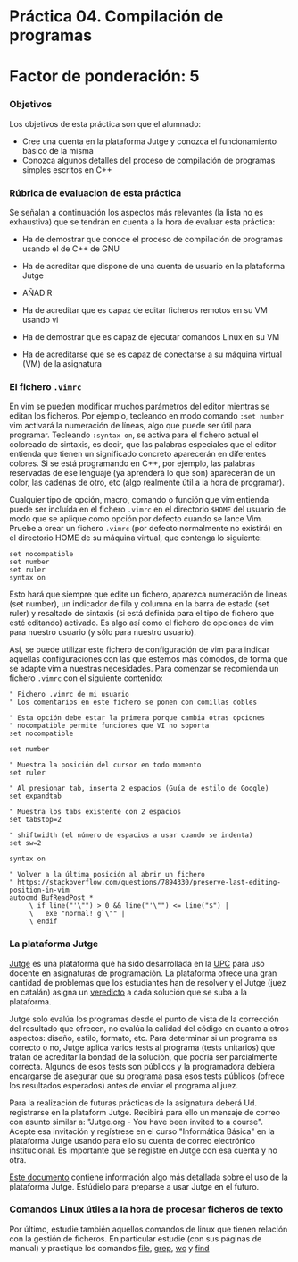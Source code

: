 # Práctica 04. Compilación de programas

# Factor de ponderación: 5

### Objetivos
Los objetivos de esta práctica son que el alumnado:
* Cree una cuenta en la plataforma Jutge y conozca el funcionamiento básico de la misma
* Conozca algunos detalles del proceso de compilación de programas simples escritos en C++

### Rúbrica de evaluacion de esta práctica
Se señalan a continuación los aspectos más relevantes (la lista no es exhaustiva) que se tendrán en cuenta a la hora de evaluar esta práctica:
* Ha de demostrar que conoce el proceso de compilación de programas usando el de C++ de GNU
* Ha de acreditar que dispone de una cuenta de usuario en la plataforma Jutge

* AÑADIR

* Ha de acreditar que es capaz de editar ficheros remotos en su VM usando vi
* Ha de demostrar que es capaz de ejecutar comandos Linux en su VM
* Ha de acreditarse que se es capaz de conectarse a su máquina virtual (VM) de la asignatura 

### El fichero `.vimrc`
En vim se pueden modificar muchos parámetros del editor mientras se editan los ficheros. 
Por ejemplo, tecleando en modo comando `:set number` vim activará la numeración de líneas, algo que puede ser útil para programar.
Tecleando `:syntax on`, se activa para el fichero actual el coloreado de sintaxis, es decir, que las palabras especiales que el editor 
entienda que tienen un significado concreto aparecerán en diferentes colores. 
Si se está programando en C++, por ejemplo, las palabras reservadas de ese lenguaje (ya aprenderá lo que son) aparecerán de un color, 
las cadenas de otro, etc (algo realmente útil a la hora de programar).

Cualquier tipo de opción, macro, comando o función que vim entienda puede ser incluída en el fichero `.vimrc` 
en el directorio `$HOME` del usuario de modo que se aplique como opción por defecto cuando se lance Vim. 
Pruebe a crear un fichero `.vimrc` (por defecto normalmente no existirá) en el directorio HOME de su máquina
virtual, que contenga lo siguiente:
```
set nocompatible
set number
set ruler
syntax on
```
Esto hará que siempre que edite un fichero, aparezca numeración de líneas (set number), 
un indicador de fila y columna en la barra de estado (set ruler) y resaltado de sintaxis 
(si está definida para el tipo de fichero que esté editando) activado. 
Es algo así como el fichero de opciones de vim para nuestro usuario (y sólo para nuestro usuario). 

Así, se puede utilizar este fichero de configuración de vim para indicar aquellas configuraciones con las que estemos más cómodos, 
de forma que se adapte vim a nuestras necesidades. 
Para comenzar se recomienda un fichero `.vimrc` con el siguiente contenido:
```
" Fichero .vimrc de mi usuario
" Los comentarios en este fichero se ponen con comillas dobles

" Esta opción debe estar la primera porque cambia otras opciones
" nocompatible permite funciones que VI no soporta
set nocompatible

set number

" Muestra la posición del cursor en todo momento
set ruler

" Al presionar tab, inserta 2 espacios (Guía de estilo de Google)
set expandtab

" Muestra los tabs existente con 2 espacios
set tabstop=2

" shiftwidth (el número de espacios a usar cuando se indenta)
set sw=2

syntax on

" Volver a la última posición al abrir un fichero
" https://stackoverflow.com/questions/7894330/preserve-last-editing-position-in-vim
autocmd BufReadPost *
     \ if line("'\"") > 0 && line("'\"") <= line("$") |
     \   exe "normal! g`\"" |
     \ endif
```


### La plataforma Jutge
[Jutge](https://jutge.org/) 
es una plataforma que ha sido desarrollada en la
[UPC](https://www.upc.edu/en) 
para uso docente en asignaturas de programación.
La plataforma ofrece una gran cantidad de problemas que los estudiantes han de resolver y el Jutge (juez en catalán) asigna un 
[veredicto](https://jutge.org/documentation/verdicts) 
a cada solución que se suba a la plataforma.

Jutge solo evalúa los programas desde el punto de vista de la corrección del resultado que ofrecen, 
no evalúa la calidad del código en cuanto a otros aspectos: diseño, estilo, formato, etc.
Para determinar si un programa es correcto o no, Jutge aplica varios tests al programa (tests unitarios)
que tratan de acreditar la bondad de la solución, que podría ser parcialmente correcta.
Algunos de esos tests son públicos y la programadora debiera encargarse de asegurar que su programa pasa
esos tests públicos (ofrece los resultados esperados) antes de enviar el programa al juez.

Para la realización de futuras prácticas de la asignatura deberá Ud. registrarse en la plataform Jutge. 
Recibirá para ello un mensaje de correo con asunto similar a: "Jutge.org - You have been invited to a course". 
Acepte esa invitación y regístrese en el curso "Informática Básica" en la plataforma Jutge usando para ello su
cuenta de correo electrónico institucional.
Es importante que se registre en Jutge con esa cuenta y no otra.

[Este documento](https://docs.google.com/presentation/d/1k53XMnI6Z9DTlBHRJ0cBqix0KZyVIFUgD61XAcsgA9Y/edit?usp=sharing)
contiene información algo más detallada sobre el uso de la plataforma Jutge. 
Estúdielo para preparse a usar Jutge en el futuro.



### Comandos Linux útiles a la hora de procesar ficheros de texto
Por último, estudie también aquellos comandos de linux que tienen relación con la gestión de ficheros.
En particular estudie (con sus páginas de manual) y practique los comandos 
[file](https://ss64.com/bash/file.html),
[grep](https://ss64.com/bash/grep.html),
[wc](https://ss64.com/bash/wc.html) y
[find](https://ss64.com/bash/find.html)
